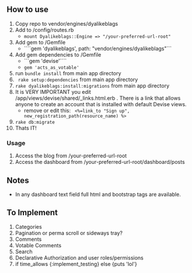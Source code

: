 ## How to use

1. Copy repo to vendor/engines/dyalikeblags
2. Add to /config/routes.rb
	* ```mount Dyalikeblags::Engine => "/your-preferred-url-root"```
3. Add gem to /Gemfile
	* ````gem 'dyalikeblags', path: "vendor/engines/dyalikeblags"```
4. Add gem dependencies to /Gemfile
	* ```gem 'devise'````
	* ```gem 'acts_as_votable'```
5. run ```bundle install``` from main app directory
6. ``` rake setup:dependencies``` from main app directory
7. ```rake dyalikeblags:install:migrations``` from main app directory
8. It is VERY IMPORTANT you edit /app/views/devise/shared/_links.html.erb . There is a link that allows anyone to create an account that is installed with default Devise views.
	* remove or edit this: ``` <%=link_to "Sign up", new_registration_path(resource_name) %>```
9. ``` rake db:migrate ```
10. Thats IT!  


### Usage
1. Access the blog from /your-preferred-url-root
2. Access the dashboard from /your-preferred-url-root/dashboard/posts


## Notes
* In any dashboard text field full html and bootstrap tags are available.



## To Implement
1. Categories
2. Pagination or perma scroll or sideways tray?
3. Comments
4. Votable Comments
5. Search
6. Declarative Authorization and user roles/permissions
6. if time_allows {:implement_testing} else {puts 'lol'}





